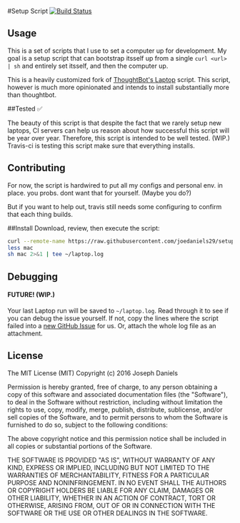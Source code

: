 #Setup Script
[![Build Status](https://travis-ci.org/joedaniels29/setup_script.svg?branch=master)](https://travis-ci.org/joedaniels29/setup_script)


## Usage

This is a set of scripts that I use to set a computer up for development. My goal is a
setup script that can bootstrap itsself up from a single  `curl <url> | sh` and
entirely set itsself, and then the computer up.

This is a heavily customized fork of [ThoughtBot's ](https://thoughtbot.com)  [Laptop](https://github.com/thoughtbot/laptop)  script.
This script, however is much more opinionated and intends to install substantially more than thoughtbot.

##Tested ✅

The beauty of this script is that despite the fact that we rarely setup new laptops,
CI servers can help us reason about how successful this script will be year over year.
Therefore, this script is intended to be well tested. (WIP.)
Travis-ci is testing this script make sure that everything installs.

## Contributing

For now, the script is hardwired to put all my configs and personal env. in place. you probs. dont want that for yourself. (Maybe you do?)

But if you want to help out, travis still needs some configuring to confirm that each thing builds.

##Install
Download, review, then execute the script:

```sh
curl --remote-name https://raw.githubusercontent.com/joedaniels29/setup_script/master/bootstrap.sh
less mac
sh mac 2>&1 | tee ~/laptop.log
```

## Debugging
#### FUTURE! (WIP.)

Your last Laptop run will be saved to `~/laptop.log`.
Read through it to see if you can debug the issue yourself.
If not, copy the lines where the script failed into a
[new GitHub Issue](https://github.com/thoughtbot/laptop/issues/new) for us.
Or, attach the whole log file as an attachment.



## License

The MIT License (MIT)
Copyright (c) 2016 Joseph Daniels

Permission is hereby granted, free of charge, to any person obtaining a copy of this software and associated documentation files (the "Software"), to deal in the Software without restriction, including without limitation the rights to use, copy, modify, merge, publish, distribute, sublicense, and/or sell copies of the Software, and to permit persons to whom the Software is furnished to do so, subject to the following conditions:

The above copyright notice and this permission notice shall be included in all copies or substantial portions of the Software.

THE SOFTWARE IS PROVIDED "AS IS", WITHOUT WARRANTY OF ANY KIND, EXPRESS OR IMPLIED, INCLUDING BUT NOT LIMITED TO THE WARRANTIES OF MERCHANTABILITY, FITNESS FOR A PARTICULAR PURPOSE AND NONINFRINGEMENT. IN NO EVENT SHALL THE AUTHORS OR COPYRIGHT HOLDERS BE LIABLE FOR ANY CLAIM, DAMAGES OR OTHER LIABILITY, WHETHER IN AN ACTION OF CONTRACT, TORT OR OTHERWISE, ARISING FROM, OUT OF OR IN CONNECTION WITH THE SOFTWARE OR THE USE OR OTHER DEALINGS IN THE SOFTWARE.
